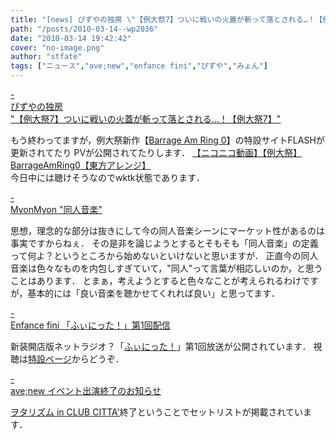 ```yaml
---
title: "[news] ぴずやの独房 \"【例大祭7】ついに戦いの火蓋が斬って落とされる…！【例大祭7】\""
path: "/posts/2010-03-14--wp2036"
date: "2010-03-14 19:42:42"
cover: "no-image.png"
author: "stfate"
tags: ["ニュース","ave;new","enfance fini","ぴずや","みょん"]
---
```


<style type="text/css">
<!--
p {white-space: pre-wrap};
-->
</style>

<a class="topics" href="http://www.pizuya.com/" target="_blank">- ぴずやの独房 "【例大祭7】ついに戦いの火蓋が斬って落とされる…！【例大祭7】"</a>
<div class="news">もう終わってますが，例大祭新作【<a href="http://barrage.am/" target="_blank">Barrage Am Ring 0</a>】の特設サイトFLASHが更新されてたり
PVが公開されてたりします．
<script type="text/javascript" src="http://ext.nicovideo.jp/thumb_watch/sm9990198"></script><noscript><a href="http://www.nicovideo.jp/watch/sm9990198">【ニコニコ動画】【例大祭】BarrageAmRing0【東方アレンジ】</a></noscript>
<div id="talk">今日中には聴けそうなのでwktk状態であります．</div></div>

<a class="topics" href="http://www.myonmyon.com/" target="_blank">- MyonMyon "同人音楽"</a>
<div class="news">思想，理念的な部分は抜きにして今の同人音楽シーンにマーケット性があるのは事実ですからねぇ．
その是非を論じようとするとそもそも「同人音楽」の定義って何よ？というところから始めないといけないと思いますが．
正直今の同人音楽は色々なものを内包しすぎていて，"同人"って言葉が相応しいのか，と思うことはあります．
とまぁ，考えようとすると色々なことが考えられるわけですが，基本的には「良い音楽を聴かせてくれれば良い」と思ってます．</div>

<a class="topics" href="http://enfini.yu-nagi.com/" target="_blank">- Enfance fini 「ふぃにった！」第1回配信</a>
<div class="news">新装開店版ネットラジオ？「<a href="http://enfini.yu-nagi.com/finitter.html" target="_blank">ふぃにった！</a>」第1回放送が公開されています．
視聴は<a href="http://enfini.yu-nagi.com/finitter.html" target="_blank">特設ページ</a>からどうぞ．</div>

<a class="topics" href="http://www.avenew.jp/" target="_blank">- ave;new イベント出演終了のお知らせ</a>
<div class="news"><a href="http://tsukiyume.com/otarhythm.html" target="_blank">ヲタリズム in CLUB CITTA'</a>終了ということでセットリストが掲載されています．</div>